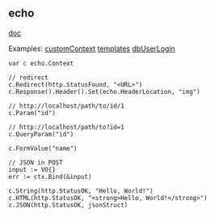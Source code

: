 echo
-

[doc](https://echo.labstack.com/guide)

Examples:
[customContext](https://echo.labstack.com/guide/context)
[templates](https://echo.labstack.com/guide/templates)
[dbUserLogin](https://echo.labstack.com/cookbook/twitter)

````
var c echo.Context

// redirect
c.Redirect(http.StatusFound, "<URL>")
c.Response().Header().Set(echo.HeaderLocation, "img")

// http://localhost/path/to/id/1
c.Param("id")

// http://localhost/path/to?id=1
c.QueryParam("id")

c.FormValue("name")

// JSON in POST
input := VO{}
err := ctx.Bind(&input)

c.String(http.StatusOK, "Hello, World!")
c.HTML(http.StatusOK, "<strong>Hello, World!</strong>")
c.JSON(http.StatusOK, jsonStruct)
````
